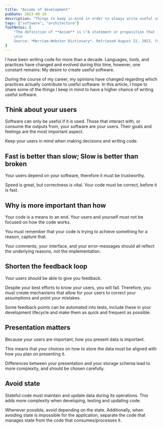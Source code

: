 ```yaml
---
title: "Axioms of development"
pubDate: 2023-08-18
description: "Things to keep in mind in order to always write useful software"
tags: ["software", "architecture"]
footNotes: [
    "The definition of **Axiom** is \"A statement or proposition that is regarded as being established, accepted, or self-evidently true\".
    \n\n
    Source: *Merriam-Webster Dictionary*. Retrieved August 22, 2023, from [https://www.merriam-webster.com/dictionary/axiom](https://www.merriam-webster.com/dictionary/axiom)"
]
---
```


I have been writing code for more than a decade. Languages, tools, and practices have changed and evolved during this time, however, one constant remains: My desire to create useful software.

During the course of my career, my opinions have changed regarding which practices actually contribute to useful software. In this article, I hope to share some of the things I keep in mind to have a higher chance of writing useful software.

## Think about your users

Software can only be useful if it is used. Those that interact with, or consume the outputs from, your software are your users. Their goals and feelings are the most important aspect.

Keep your users in mind when making decisions and writing code.

## Fast is better than slow; Slow is better than broken

Your users depend on your software, therefore it must be trustworthy.

Speed is great, but correctness is vital. Your code must be correct, before it is fast.

## Why is more important than how

Your code is a means to an end. Your users and yourself must not be focused on how the code works.

You must remember that your code is trying to achieve something for a reason, capture that.

Your comments, your interface, and your error-messages should all reflect the underlying reasons, not the implementation.

## Shorten the feedback loop

Your users should be able to give you feedback.

Despite your best efforts to know your users, you will fail. Therefore, you must create mechanisms that allow for your users to correct your assumptions and point your mistakes.

Some feedback points can be automated into tests, include these in your development lifecycle and make them as quick and frequent as possible.

## Presentation matters

Because your users are important, how you present data is important.

This means that your choices on how to store the data must be aligned with how you plan on presenting it.

Differences between your presentation and your storage schema lead to more complexity, and should be chosen carefully.

## Avoid state

Stateful code must maintain and update data during its operations. This adds more complexity when developing, testing and updating code.

Whenever possible, avoid depending on the state. Additionally, when avoiding state is impossible for the application, separate the code that manages state from the code that consumes/processes it.